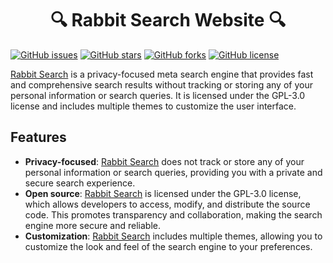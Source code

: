 <h1 align="center">🔍 Rabbit Search Website 🔍</h1>

[![GitHub issues](https://img.shields.io/github/issues/Rabbit-Company/rabbitsearch?color=blue&style=for-the-badge)](https://github.com/Rabbit-Company/rabbitsearch/issues)
[![GitHub stars](https://img.shields.io/github/stars/Rabbit-Company/rabbitsearch?style=for-the-badge)](https://github.com/Rabbit-Company/rabbitsearch/stargazers)
[![GitHub forks](https://img.shields.io/github/forks/Rabbit-Company/rabbitsearch?style=for-the-badge)](https://github.com/Rabbit-Company/rabbitsearch/network)
[![GitHub license](https://img.shields.io/github/license/Rabbit-Company/rabbitsearch?color=blue&style=for-the-badge)](https://github.com/Rabbit-Company/rabbitsearch/blob/main/LICENSE)

[Rabbit Search](https://rabbitsearch.org) is a privacy-focused meta search engine that provides fast and comprehensive search results without tracking or storing any of your personal information or search queries. It is licensed under the GPL-3.0 license and includes multiple themes to customize the user interface.

## Features
- **Privacy-focused**: [Rabbit Search](https://rabbitsearch.org) does not track or store any of your personal information or search queries, providing you with a private and secure search experience.
- **Open source**: [Rabbit Search](https://rabbitsearch.org) is licensed under the GPL-3.0 license, which allows developers to access, modify, and distribute the source code. This promotes transparency and collaboration, making the search engine more secure and reliable.
- **Customization**: [Rabbit Search](https://rabbitsearch.org) includes multiple themes, allowing you to customize the look and feel of the search engine to your preferences.
